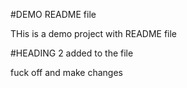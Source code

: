 #DEMO README file

THis is a demo project with README file




#HEADING 2 added to the file

fuck off and make changes